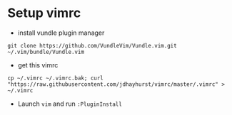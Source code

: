 # Setup vimrc

- install vundle plugin manager

`git clone https://github.com/VundleVim/Vundle.vim.git ~/.vim/bundle/Vundle.vim`

- get this vimrc

`cp ~/.vimrc ~/.vimrc.bak; curl "https://raw.githubusercontent.com/jdhayhurst/vimrc/master/.vimrc" > ~/.vimrc`

- Launch `vim` and run `:PluginInstall`
